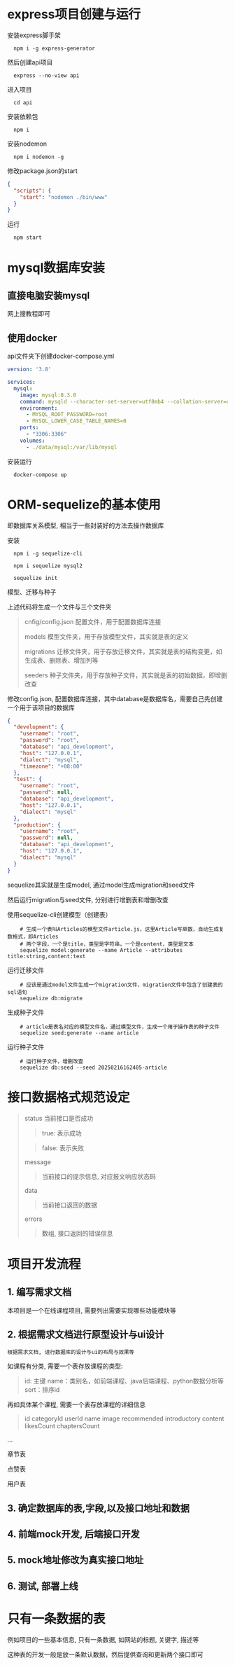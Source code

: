 # express项目创建与运行
安装express脚手架
```shell
  npm i -g express-generator
```

然后创建api项目
```shell
  express --no-view api
```

进入项目
```shell
  cd api
```

安装依赖包
```shell
  npm i
```


安装nodemon
```shell
  npm i nodemon -g
```

修改package.json的start
```json
{
  "scripts": {
    "start": "nodemon ./bin/www"
  }
}
```

运行
```shell
  npm start
```

# mysql数据库安装
## 直接电脑安装mysql
网上搜教程即可

## 使用docker
api文件夹下创建docker-compose.yml
```yml
version: '3.8'

services:
  mysql:
    image: mysql:8.3.0
    command: mysqld --character-set-server=utf8mb4 --collation-server=utf8mb4_unicode_ci
    environment:
      - MYSQL_ROOT_PASSWORD=root
      - MYSQL_LOWER_CASE_TABLE_NAMES=0
    ports:
      - "3306:3306"
    volumes:
      - ./data/mysql:/var/lib/mysql
```

安装运行
```shell
  docker-compose up
```

# ORM-sequelize的基本使用
即数据库关系模型, 相当于一些封装好的方法去操作数据库

安装
```shell
  npm i -g sequelize-cli
    
  npm i sequelize mysql2
    
  sequelize init
```
模型、迁移与种子

上述代码将生成一个文件与三个文件夹

> cnfig/config.json
> 配置文件，用于配置数据库连接
> 
> models
> 模型文件夹，用于存放模型文件，其实就是表的定义
> 
> migrations
> 迁移文件夹，用于存放迁移文件，其实就是表的结构变更，如生成表、删除表、增加列等
> 
> seeders
> 种子文件夹，用于存放种子文件，其实就是表的初始数据，即增删改查

修改config.json, 配置数据库连接，其中database是数据库名，需要自己先创建一个用于该项目的数据库
```json
{
  "development": {
    "username": "root",
    "password": "root",
    "database": "api_development",
    "host": "127.0.0.1",
    "dialect": "mysql",
    "timezone": "+08:00"
  },
  "test": {
    "username": "root",
    "password": null,
    "database": "api_development",
    "host": "127.0.0.1",
    "dialect": "mysql"
  },
  "production": {
    "username": "root",
    "password": null,
    "database": "api_development",
    "host": "127.0.0.1",
    "dialect": "mysql"
  }
}
```

sequelize其实就是生成model, 通过model生成migration和seed文件

然后运行migration与seed文件, 分别进行增删表和增删改查

使用sequelize-cli创建模型（创建表）
```shell
    # 生成一个表叫Articles的模型文件article.js，这里Article写单数，自动生成复数格式，即Articles
    # 两个字段，一个是title，类型是字符串，一个是content，类型是文本
    sequelize model:generate --name Article --attributes title:string,content:text
```

运行迁移文件
```shell
    # 应该是通过model文件生成一个migration文件，migration文件中包含了创建表的sql语句
    sequelize db:migrate
```

生成种子文件
```shell
    # article是表名对应的模型文件名，通过模型文件，生成一个用于操作表的种子文件
    sequelize seed:generate --name article
```

运行种子文件
```shell
    # 运行种子文件，增删改查
    sequelize db:seed --seed 20250216162405-article
```


# 接口数据格式规范设定
> status
> 当前接口是否成功
> > true: 表示成功
> 
> > false: 表示失败
> 
> message
> > 当前接口的提示信息, 对应报文响应状态码
> 
> data
> > 当前接口返回的数据
> 
> errors
> > 数组, 接口返回的错误信息
> 
> 
> 
> 




# 项目开发流程

## 1. 编写需求文档
本项目是一个在线课程项目, 需要列出需要实现哪些功能模块等

## 2. 根据需求文档进行原型设计与ui设计

    根据需求文档, 进行数据库的设计与ui的布局与效果等

如课程有分类, 需要一个表存放课程的类型:

> id: 主键
> name：类别名，如前端课程、java后端课程、python数据分析等
> sort：排序id

再如具体某个课程, 需要一个表存放课程的详细信息
> id
> categoryId
> userId
> name
> image
> recommended
> introductory
> content
> likesCount
> chaptersCount

...

章节表

点赞表

用户表



## 3. 确定数据库的表,字段,以及接口地址和数据

## 4. 前端mock开发, 后端接口开发

## 5. mock地址修改为真实接口地址

## 6. 测试, 部署上线


# 只有一条数据的表
例如项目的一些基本信息, 只有一条数据, 如网站的标题, 关键字, 描述等

这种表的开发一般是放一条默认数据，然后提供查询和更新两个接口即可
